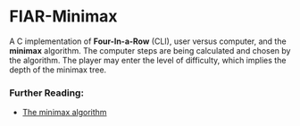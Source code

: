 # FIAR-Minimax
A C implementation of **Four-In-a-Row** (CLI), user versus computer, and the **minimax** algorithm. The computer steps are being calculated and chosen by the algorithm.
The player may enter the level of difficulty, which implies the depth of the minimax tree.

### Further Reading:  
  - [The minimax algorithm](https://en.wikipedia.org/wiki/Minimax)